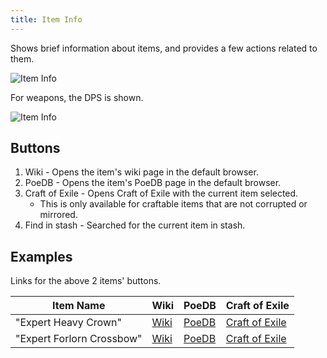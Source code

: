```yaml
---
title: Item Info
---
```


Shows brief information about items, and provides a few actions related to them.

![Item Info](/reference-images/ItemInfo2.png)

For weapons, the DPS is shown.

![Item Info](/reference-images/ItemInfo.png)

## Buttons

1. Wiki - Opens the item's wiki page in the default browser.
2. PoeDB - Opens the item's PoeDB page in the default browser.
3. Craft of Exile - Opens Craft of Exile with the current item selected.
   - This is only available for craftable items that are not corrupted or mirrored.
4. Find in stash - Searched for the current item in stash.

## Examples

Links for the above 2 items' buttons.

| Item Name                 | Wiki                                                          | PoeDB                                                              | Craft of Exile                                                                                                                                                                                                                                                                                                                                                                                                                                                                                                                                                                                                                                                                                                                                                                                                                                                                                                                                                                                                                                                                                                                                                                                                                                                                                                                                                                                                                                                                                                                                                                                                                                                                                                                                                  |
| ------------------------- | ------------------------------------------------------------- | ------------------------------------------------------------------ | --------------------------------------------------------------------------------------------------------------------------------------------------------------------------------------------------------------------------------------------------------------------------------------------------------------------------------------------------------------------------------------------------------------------------------------------------------------------------------------------------------------------------------------------------------------------------------------------------------------------------------------------------------------------------------------------------------------------------------------------------------------------------------------------------------------------------------------------------------------------------------------------------------------------------------------------------------------------------------------------------------------------------------------------------------------------------------------------------------------------------------------------------------------------------------------------------------------------------------------------------------------------------------------------------------------------------------------------------------------------------------------------------------------------------------------------------------------------------------------------------------------------------------------------------------------------------------------------------------------------------------------------------------------------------------------------------------------------------------------------------------------- |
| "Expert Heavy Crown"      | [Wiki](https://www.poe2wiki.net/wiki/Expert_Heavy_Crown)      | [PoeDB](https://poe2db.tw/us/search?q=Expert%20Heavy%20Crown)      | [Craft of Exile](https://craftofexile.com/?game=poe2&eimport=Item%20Class%3A%20Helmets%0D%0ARarity%3A%20Rare%0D%0AGrim%20Crest%0D%0AExpert%20Heavy%20Crown%0D%0A--------%0D%0AArmour%3A%20243%20(augmented)%0D%0AEnergy%20Shield%3A%2084%20(augmented)%0D%0A--------%0D%0ARequires%3A%20Level%2075%2C%2076%20Str%2C%2076%20Int%0D%0A--------%0D%0ASockets%3A%20S%20%0D%0A--------%0D%0AItem%20Level%3A%2081%0D%0A--------%0D%0A20%25%20increased%20Armour%2C%20Evasion%20and%20Energy%20Shield%20(rune)%0D%0A--------%0D%0A%7B%20Prefix%20Modifier%20%22Virile%22%20(Tier%3A%208)%20%E2%80%94%20Life%20%7D%0A%2B116(100-119)%20to%20maximum%20Life%0D%0A%7B%20Prefix%20Modifier%20%22Pirate's%22%20(Tier%3A%204)%20%7D%0A23(23-27)%25%20increased%20Rarity%20of%20Items%20found%0D%0A%7B%20Prefix%20Modifier%20%22Dolphin's%22%20(Tier%3A%204)%20%E2%80%94%20Mana%2C%20Defences%20%7D%0A32(27-32)%25%20increased%20Armour%20and%20Energy%20Shield%0A%2B25(21-26)%20to%20maximum%20Mana%0D%0A%7B%20Suffix%20Modifier%20%22of%20the%20Virtuoso%22%20(Tier%3A%208)%20%E2%80%94%20Attribute%20%7D%0A%2B31(31-33)%20to%20Intelligence%0D%0A%7B%20Suffix%20Modifier%20%22of%20the%20Tempest%22%20(Tier%3A%205)%20%E2%80%94%20Elemental%2C%20Lightning%2C%20Resistance%20%7D%0A%2B28(26-30)%25%20to%20Lightning%20Resistance%0D%0A%7B%20Suffix%20Modifier%20%22of%20Banishment%22%20(Tier%3A%202)%20%E2%80%94%20Chaos%2C%20Resistance%20%7D%0A%2B11(8-11)%25%20to%20Chaos%20Resistance%0D%0A--------%0D%0ANote%3A%20~price%20120%20exalted%0D%0A)                                                                                                                                                                                                                      |
| "Expert Forlorn Crossbow" | [Wiki](https://www.poe2wiki.net/wiki/Expert_Forlorn_Crossbow) | [PoeDB](https://poe2db.tw/us/search?q=Expert%20Forlorn%20Crossbow) | [Craft of Exile](https://www.craftofexile.com/?game=poe2&eimport=Item%20Class%3A%20Crossbows%0D%0ARarity%3A%20Rare%0D%0AHonour%20Core%0D%0AExpert%20Forlorn%20Crossbow%0D%0A--------%0D%0AQuality%3A%20%2B20%25%20(augmented)%0D%0APhysical%20Damage%3A%20113-377%20(augmented)%0D%0ALightning%20Damage%3A%204-111%20(lightning)%0D%0ACritical%20Hit%20Chance%3A%207.59%25%20(augmented)%0D%0AAttacks%20per%20Second%3A%201.76%20(augmented)%0D%0AReload%20Time%3A%200.80%20(augmented)%0D%0A--------%0D%0ARequires%3A%20Level%2077%2C%20116%20(unmet)%20Str%2C%20116%20Dex%0D%0A--------%0D%0ASockets%3A%20S%20S%20%0D%0A--------%0D%0AItem%20Level%3A%2077%0D%0A--------%0D%0A%2B24%25%20to%20Critical%20Damage%20Bonus%20(rune)%0D%0A--------%0D%0A%7B%20Prefix%20Modifier%20%22Honed%22%20(Tier%3A%204)%20%E2%80%94%20Damage%2C%20Physical%2C%20Attack%20%7D%0AAdds%2012(8-12)%20to%2021(14-21)%20Physical%20Damage%0D%0A%7B%20Prefix%20Modifier%20%22Discharging%22%20(Tier%3A%208)%20%E2%80%94%20Damage%2C%20Elemental%2C%20Lightning%2C%20Attack%20%7D%0AAdds%204(1-7)%20to%20111(86-128)%20Lightning%20Damage%0D%0A%7B%20Prefix%20Modifier%20%22Cruel%22%20(Tier%3A%206)%20%E2%80%94%20Damage%2C%20Physical%2C%20Attack%20%7D%0A136(135-154)%25%20increased%20Physical%20Damage%0D%0A%7B%20Suffix%20Modifier%20%22of%20Enveloping%22%20(Tier%3A%204)%20%E2%80%94%20Mana%20%7D%0AGain%2010(10-14)%20Mana%20per%20Enemy%20Killed%0D%0A%7B%20Suffix%20Modifier%20%22of%20Disaster%22%20(Tier%3A%203)%20%E2%80%94%20Attack%2C%20Critical%20%7D%0A%2B2.59(2.11-2.7)%25%20to%20Critical%20Hit%20Chance%0D%0A%7B%20Suffix%20Modifier%20%22of%20Ease%22%20(Tier%3A%202)%20%E2%80%94%20Attack%2C%20Speed%20%7D%0A10(8-10)%25%20increased%20Attack%20Speed%0D%0A) |
